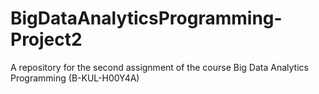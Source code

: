 # BigDataAnalyticsProgramming-Project2

A repository for the second assignment of the course Big Data Analytics Programming (B-KUL-H00Y4A)
